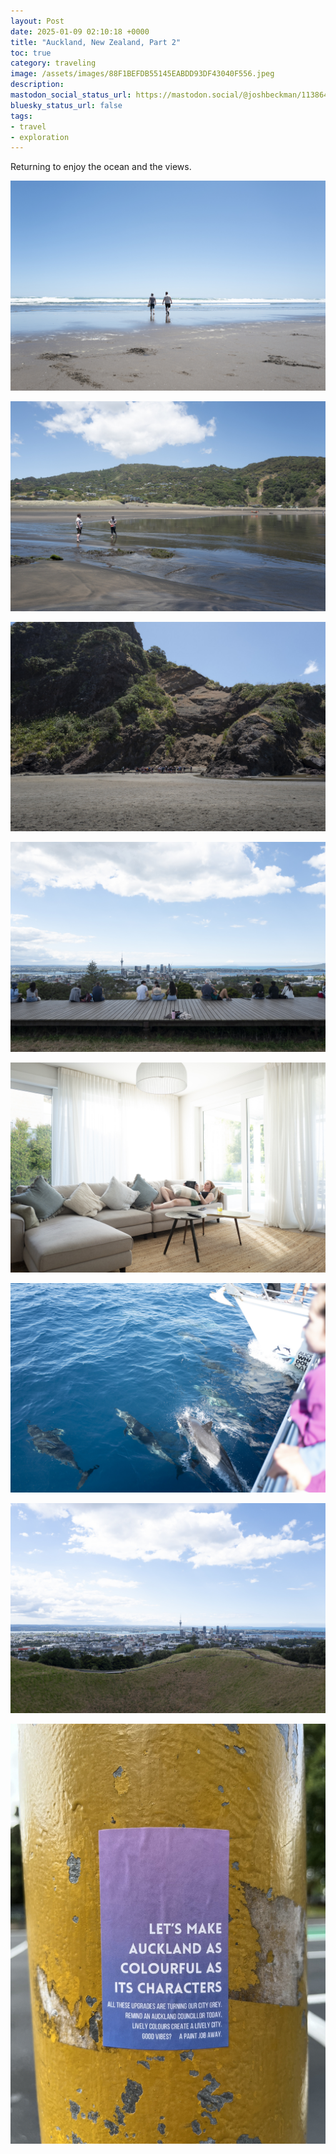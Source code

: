 ```yaml
---
layout: Post
date: 2025-01-09 02:10:18 +0000
title: "Auckland, New Zealand, Part 2"
toc: true
category: traveling
image: /assets/images/88F1BEFDB55145EABDD93DF43040F556.jpeg
description: 
mastodon_social_status_url: https://mastodon.social/@joshbeckman/113864713125484864
bluesky_status_url: false
tags: 
- travel
- exploration
---
```


Returning to enjoy the ocean and the views.

![](/assets/images/88F1BEFDB55145EABDD93DF43040F556.jpeg)

![](/assets/images/7059B6DED9154817A90C4BD7FCFE25DF.jpeg)

![](/assets/images/7153AE4362F24945B72F1E54F1E5BBB9.jpeg)

![](/assets/images/34FCB7E9D62D4574B1E9E0C32A3C431F.jpeg)

![](/assets/images/3B3497D14FBF423EB01C5A0D3037D7E1.jpeg)

![](/assets/images/E183FF1AACC747A78026FE83A5AA717B.jpeg)

![](/assets/images/3B99F1BF0C1C4FEE968FCF10A0C70639.jpeg)

![](/assets/images/FBBB007E0CF146BEB8768EC22C036A97.jpeg)
